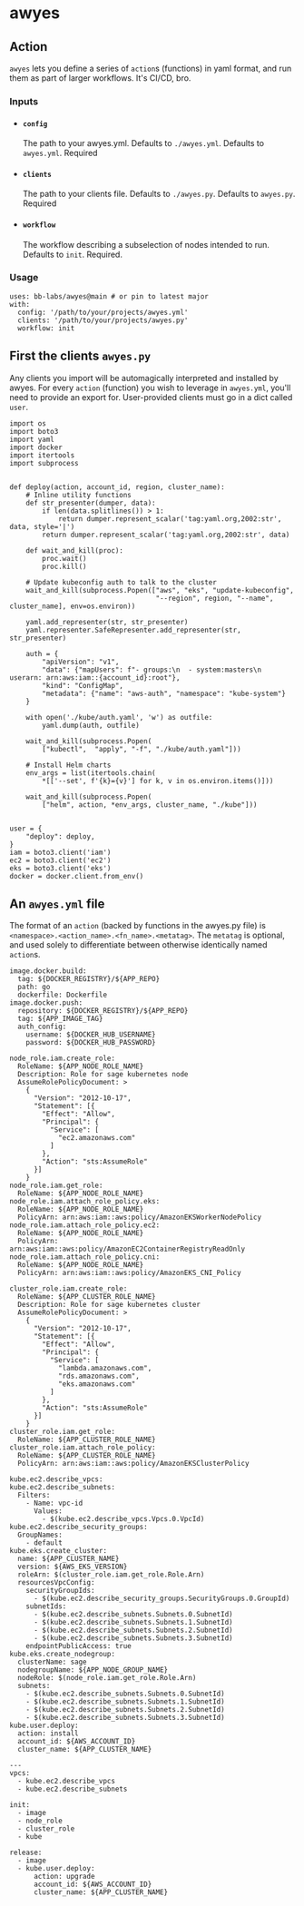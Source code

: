 # awyes

## Action

`awyes` lets you define a series of `action`s (functions) in yaml format, and run them as part of larger workflows. It's CI/CD, bro.

### Inputs

- #### `config`
  The path to your awyes.yml. Defaults to `./awyes.yml`. Defaults to `awyes.yml`. Required
- #### `clients`
  The path to your clients file. Defaults to `./awyes.py`. Defaults to `awyes.py`. Required
- #### `workflow`
  The workflow describing a subselection of nodes intended to run. Defaults to `init`. Required. 

### Usage

```
uses: bb-labs/awyes@main # or pin to latest major
with:
  config: '/path/to/your/projects/awyes.yml'
  clients: '/path/to/your/projects/awyes.py'
  workflow: init
```

## First the clients `awyes.py`

Any clients you import will be automagically interpreted and installed by awyes. For every `action` (function) you wish to leverage in `awyes.yml`, you'll need to provide an export for. User-provided clients must go in a dict called `user`.
```
import os
import boto3
import yaml
import docker
import itertools
import subprocess


def deploy(action, account_id, region, cluster_name):
    # Inline utility functions
    def str_presenter(dumper, data):
        if len(data.splitlines()) > 1:
            return dumper.represent_scalar('tag:yaml.org,2002:str', data, style='|')
        return dumper.represent_scalar('tag:yaml.org,2002:str', data)

    def wait_and_kill(proc):
        proc.wait()
        proc.kill()

    # Update kubeconfig auth to talk to the cluster
    wait_and_kill(subprocess.Popen(["aws", "eks", "update-kubeconfig",
                                    "--region", region, "--name", cluster_name], env=os.environ))

    yaml.add_representer(str, str_presenter)
    yaml.representer.SafeRepresenter.add_representer(str, str_presenter)

    auth = {
        "apiVersion": "v1",
        "data": {"mapUsers": f"- groups:\n  - system:masters\n  userarn: arn:aws:iam::{account_id}:root"},
        "kind": "ConfigMap",
        "metadata": {"name": "aws-auth", "namespace": "kube-system"}
    }

    with open('./kube/auth.yaml', 'w') as outfile:
        yaml.dump(auth, outfile)

    wait_and_kill(subprocess.Popen(
        ["kubectl",  "apply", "-f", "./kube/auth.yaml"]))

    # Install Helm charts
    env_args = list(itertools.chain(
        *[['--set', f'{k}={v}'] for k, v in os.environ.items()]))

    wait_and_kill(subprocess.Popen(
        ["helm", action, *env_args, cluster_name, "./kube"]))


user = {
    "deploy": deploy,
}
iam = boto3.client('iam')
ec2 = boto3.client('ec2')
eks = boto3.client('eks')
docker = docker.client.from_env()

```
## An `awyes.yml` file
The format of an `action` (backed by functions in the awyes.py file) is `<namespace>.<action_name>.<fn_name>.<metatag>`. The `metatag` is optional, and used solely to differentiate between otherwise identically named `action`s.
```
image.docker.build:
  tag: ${DOCKER_REGISTRY}/${APP_REPO}
  path: go
  dockerfile: Dockerfile
image.docker.push:
  repository: ${DOCKER_REGISTRY}/${APP_REPO}
  tag: ${APP_IMAGE_TAG}
  auth_config:
    username: ${DOCKER_HUB_USERNAME}
    password: ${DOCKER_HUB_PASSWORD}

node_role.iam.create_role:
  RoleName: ${APP_NODE_ROLE_NAME}
  Description: Role for sage kubernetes node
  AssumeRolePolicyDocument: >
    {
      "Version": "2012-10-17",
      "Statement": [{
        "Effect": "Allow",
        "Principal": { 
          "Service": [
            "ec2.amazonaws.com"
          ] 
        },
        "Action": "sts:AssumeRole"
      }]
    }
node_role.iam.get_role:
  RoleName: ${APP_NODE_ROLE_NAME}
node_role.iam.attach_role_policy.eks:
  RoleName: ${APP_NODE_ROLE_NAME}
  PolicyArn: arn:aws:iam::aws:policy/AmazonEKSWorkerNodePolicy
node_role.iam.attach_role_policy.ec2:
  RoleName: ${APP_NODE_ROLE_NAME}
  PolicyArn: arn:aws:iam::aws:policy/AmazonEC2ContainerRegistryReadOnly
node_role.iam.attach_role_policy.cni:
  RoleName: ${APP_NODE_ROLE_NAME}
  PolicyArn: arn:aws:iam::aws:policy/AmazonEKS_CNI_Policy

cluster_role.iam.create_role:
  RoleName: ${APP_CLUSTER_ROLE_NAME}
  Description: Role for sage kubernetes cluster
  AssumeRolePolicyDocument: >
    {
      "Version": "2012-10-17",
      "Statement": [{
        "Effect": "Allow",
        "Principal": { 
          "Service": [
            "lambda.amazonaws.com", 
            "rds.amazonaws.com",
            "eks.amazonaws.com"
          ] 
        },
        "Action": "sts:AssumeRole"
      }]
    }
cluster_role.iam.get_role:
  RoleName: ${APP_CLUSTER_ROLE_NAME}
cluster_role.iam.attach_role_policy:
  RoleName: ${APP_CLUSTER_ROLE_NAME}
  PolicyArn: arn:aws:iam::aws:policy/AmazonEKSClusterPolicy

kube.ec2.describe_vpcs:
kube.ec2.describe_subnets:
  Filters:
    - Name: vpc-id
      Values:
        - $(kube.ec2.describe_vpcs.Vpcs.0.VpcId)
kube.ec2.describe_security_groups:
  GroupNames:
    - default
kube.eks.create_cluster:
  name: ${APP_CLUSTER_NAME}
  version: ${AWS_EKS_VERSION}
  roleArn: $(cluster_role.iam.get_role.Role.Arn)
  resourcesVpcConfig:
    securityGroupIds:
      - $(kube.ec2.describe_security_groups.SecurityGroups.0.GroupId)
    subnetIds:
      - $(kube.ec2.describe_subnets.Subnets.0.SubnetId)
      - $(kube.ec2.describe_subnets.Subnets.1.SubnetId)
      - $(kube.ec2.describe_subnets.Subnets.2.SubnetId)
      - $(kube.ec2.describe_subnets.Subnets.3.SubnetId)
    endpointPublicAccess: true
kube.eks.create_nodegroup:
  clusterName: sage
  nodegroupName: ${APP_NODE_GROUP_NAME}
  nodeRole: $(node_role.iam.get_role.Role.Arn)
  subnets:
    - $(kube.ec2.describe_subnets.Subnets.0.SubnetId)
    - $(kube.ec2.describe_subnets.Subnets.1.SubnetId)
    - $(kube.ec2.describe_subnets.Subnets.2.SubnetId)
    - $(kube.ec2.describe_subnets.Subnets.3.SubnetId)
kube.user.deploy:
  action: install
  account_id: ${AWS_ACCOUNT_ID}
  cluster_name: ${APP_CLUSTER_NAME}

---
vpcs:
  - kube.ec2.describe_vpcs
  - kube.ec2.describe_subnets

init:
  - image
  - node_role
  - cluster_role
  - kube

release:
  - image
  - kube.user.deploy:
      action: upgrade
      account_id: ${AWS_ACCOUNT_ID}
      cluster_name: ${APP_CLUSTER_NAME}
```

